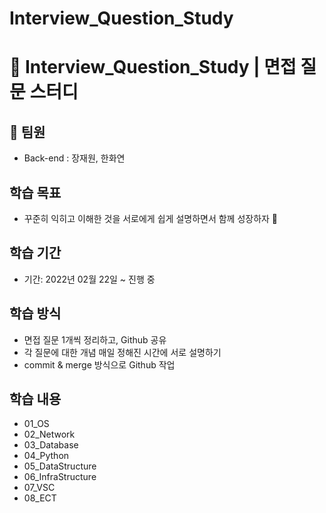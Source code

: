 # Interview_Question_Study

# 🌟 Interview_Question_Study | 면접 질문 스터디

## 👫 팀원

- Back-end : 장재원, 한화연

## 학습 목표

- 꾸준히 익히고 이해한 것을 서로에게 쉽게 설명하면서 함께 성장하자 🙏

## 학습 기간

- 기간: 2022년 02월 22일 ~ 진행 중

## 학습 방식

- 면접 질문 1개씩 정리하고, Github 공유
- 각 질문에 대한 개념 매일 정해진 시간에 서로 설명하기
- commit & merge 방식으로 Github 작업

## 학습 내용

- 01_OS
- 02_Network
- 03_Database
- 04_Python
- 05_DataStructure
- 06_InfraStructure
- 07_VSC
- 08_ECT